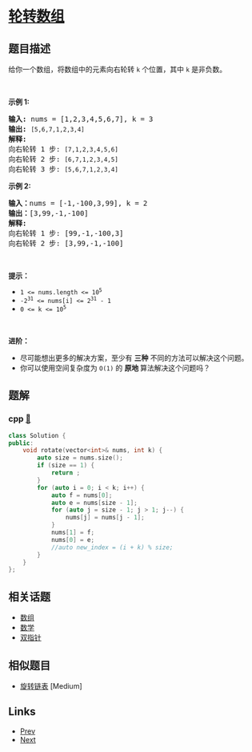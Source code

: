 
# [轮转数组](https://leetcode-cn.com/problems/rotate-array)

## 题目描述

<p>给你一个数组，将数组中的元素向右轮转 <code>k</code><em>&nbsp;</em>个位置，其中&nbsp;<code>k</code><em>&nbsp;</em>是非负数。</p>

<p>&nbsp;</p>

<p><strong>示例 1:</strong></p>

<pre>
<strong>输入:</strong> nums = [1,2,3,4,5,6,7], k = 3
<strong>输出:</strong> <code>[5,6,7,1,2,3,4]</code>
<strong>解释:</strong>
向右轮转 1 步: <code>[7,1,2,3,4,5,6]</code>
向右轮转 2 步: <code>[6,7,1,2,3,4,5]
</code>向右轮转 3 步: <code>[5,6,7,1,2,3,4]</code>
</pre>

<p><strong>示例&nbsp;2:</strong></p>

<pre>
<strong>输入：</strong>nums = [-1,-100,3,99], k = 2
<strong>输出：</strong>[3,99,-1,-100]
<strong>解释:</strong> 
向右轮转 1 步: [99,-1,-100,3]
向右轮转 2 步: [3,99,-1,-100]</pre>

<p>&nbsp;</p>

<p><strong>提示：</strong></p>

<ul>
	<li><code>1 &lt;= nums.length &lt;= 10<sup>5</sup></code></li>
	<li><code>-2<sup>31</sup> &lt;= nums[i] &lt;= 2<sup>31</sup> - 1</code></li>
	<li><code>0 &lt;= k &lt;= 10<sup>5</sup></code></li>
</ul>

<p>&nbsp;</p>

<p><strong>进阶：</strong></p>

<ul>
	<li>尽可能想出更多的解决方案，至少有 <strong>三种</strong> 不同的方法可以解决这个问题。</li>
	<li>你可以使用空间复杂度为&nbsp;<code>O(1)</code> 的&nbsp;<strong>原地&nbsp;</strong>算法解决这个问题吗？</li>
</ul>

<ul>
</ul>

<ul>
</ul>


## 题解

### cpp [🔗](rotate-array.cpp) 
```cpp
class Solution {
public:
    void rotate(vector<int>& nums, int k) {
        auto size = nums.size();
        if (size == 1) {
            return ;
        }
        for (auto i = 0; i < k; i++) {
            auto f = nums[0];
            auto e = nums[size - 1];
            for (auto j = size - 1; j > 1; j--) {
                nums[j] = nums[j - 1]; 
            }
            nums[1] = f;
            nums[0] = e;
            //auto new_index = (i + k) % size;
        }
    }
};
```


## 相关话题

- [数组](../../tags/array.md) 
- [数学](../../tags/math.md) 
- [双指针](../../tags/two-pointers.md) 


## 相似题目

- [旋转链表](../rotate-list/README.md)  [Medium] 


## Links

- [Prev](../largest-number/README.md) 
- [Next](../reverse-bits/README.md) 

